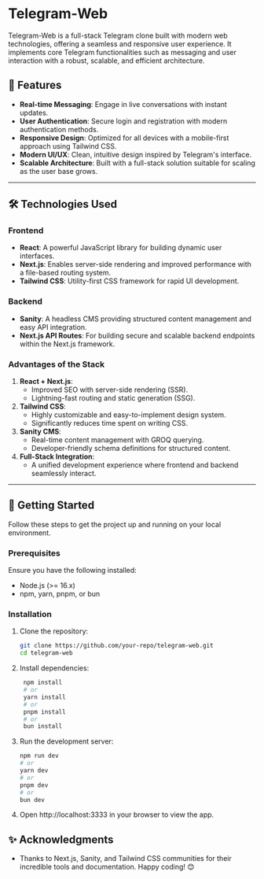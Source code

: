 # Telegram-Web

Telegram-Web is a full-stack Telegram clone built with modern web technologies, offering a seamless and responsive user experience. It implements core Telegram functionalities such as messaging and user interaction with a robust, scalable, and efficient architecture.

## 🚀 Features

- **Real-time Messaging**: Engage in live conversations with instant updates.
- **User Authentication**: Secure login and registration with modern authentication methods.
- **Responsive Design**: Optimized for all devices with a mobile-first approach using Tailwind CSS.
- **Modern UI/UX**: Clean, intuitive design inspired by Telegram's interface.
- **Scalable Architecture**: Built with a full-stack solution suitable for scaling as the user base grows.

---

## 🛠️ Technologies Used

### Frontend

- **React**: A powerful JavaScript library for building dynamic user interfaces.
- **Next.js**: Enables server-side rendering and improved performance with a file-based routing system.
- **Tailwind CSS**: Utility-first CSS framework for rapid UI development.

### Backend

- **Sanity**: A headless CMS providing structured content management and easy API integration.
- **Next.js API Routes**: For building secure and scalable backend endpoints within the Next.js framework.

### Advantages of the Stack

1. **React + Next.js**:
   - Improved SEO with server-side rendering (SSR).
   - Lightning-fast routing and static generation (SSG).
2. **Tailwind CSS**:
   - Highly customizable and easy-to-implement design system.
   - Significantly reduces time spent on writing CSS.
3. **Sanity CMS**:
   - Real-time content management with GROQ querying.
   - Developer-friendly schema definitions for structured content.
4. **Full-Stack Integration**:
   - A unified development experience where frontend and backend seamlessly interact.

---

## 🔧 Getting Started

Follow these steps to get the project up and running on your local environment.

### Prerequisites

Ensure you have the following installed:

- Node.js (>= 16.x)
- npm, yarn, pnpm, or bun

### Installation

1. Clone the repository:

   ```bash
   git clone https://github.com/your-repo/telegram-web.git
   cd telegram-web
   ```

2. Install dependencies:

   ```bash
    npm install
    # or
    yarn install
    # or
    pnpm install
    # or
    bun install
   ```

3. Run the development server:

   ```bash
   npm run dev
   # or
   yarn dev
   # or
   pnpm dev
   # or
   bun dev
   ```

4. Open http://localhost:3333 in your browser to view the app.

## ✨ Acknowledgments

- Thanks to Next.js, Sanity, and Tailwind CSS communities for their incredible tools and documentation.
  Happy coding! 😊
